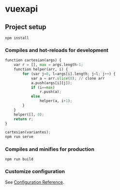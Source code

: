 # vuexapi

## Project setup
```
npm install
```

### Compiles and hot-reloads for development
```python
function cartesian(args) {
    var r = [], max = args.length-1;
    function helper(arr, i) {
        for (var j=0, l=args[i].length; j<l; j++) {
            var a = arr.slice(0); // clone arr
            a.push(args[i][j]);
            if (i==max)
                r.push(a);
            else
                helper(a, i+1);
        }
    }
    helper([], 0);
    return r;
}

cartesian(variantes);
npm run serve

```

### Compiles and minifies for production
```
npm run build
```

### Customize configuration
See [Configuration Reference](https://cli.vuejs.org/config/).

